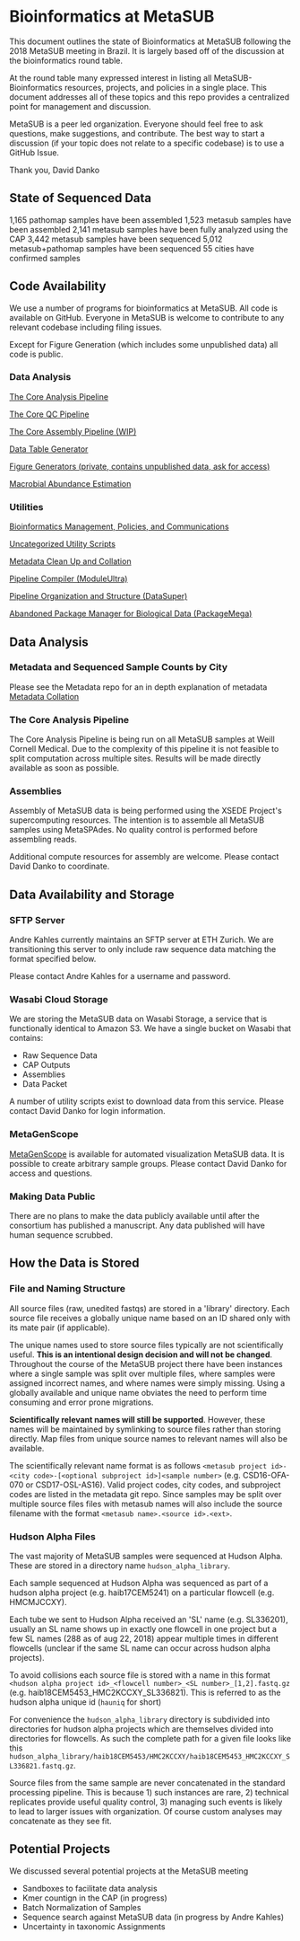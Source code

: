 # Bioinformatics at MetaSUB

This document outlines the state of Bioinformatics at MetaSUB following the 2018 MetaSUB meeting in Brazil. It is largely based off of the discussion at the bioinformatics round table. 

At the round table many expressed interest in listing all MetaSUB-Bioinformatics resources, projects, and policies in a single place. This document addresses all of these topics and this repo provides a centralized point for management and discussion.

MetaSUB is a peer led organization. Everyone should feel free to ask questions, make suggestions, and contribute. The best way to start a discussion (if your topic does not relate to a specific codebase) is to use a GitHub Issue.

Thank you,
David Danko 

## State of Sequenced Data

1,165 pathomap samples have been assembled
1,523 metasub samples have been assembled
2,141 metasub samples have been fully analyzed using the CAP
3,442 metasub samples have been sequenced
5,012 metasub+pathomap samples have been sequenced
55 cities have confirmed samples

## Code Availability

We use a number of programs for bioinformatics at MetaSUB. All code is available on GitHub. Everyone in MetaSUB is welcome to contribute to any relevant codebase including filing issues.

Except for Figure Generation (which includes some unpublished data) all code is public.

### Data Analysis

[The Core Analysis Pipeline](https://github.com/MetaSUB/MetaSUB_CAP)

[The Core QC Pipeline](https://github.com/MetaSUB/MetaSUB_QC_Pipeline)

[The Core Assembly Pipeline (WIP)](https://github.com/MetaSUB/MetaSUB_assembly_CAP)

[Data Table Generator](https://github.com/dcdanko/capalyzer)

[Figure Generators (private, contains unpublished data, ask for access)](https://github.com/dcdanko/metasub-packetizer)

[Macrobial Abundance Estimation](https://github.com/MetaSUB/macrobial-genomes)

### Utilities

[Bioinformatics Management, Policies, and Communications](https://github.com/MetaSUB/bioinformatics_management)

[Uncategorized Utility Scripts](https://github.com/MetaSUB/metasub_utils)

[Metadata Clean Up and Collation](https://github.com/dcdanko/MetaSUB-metadata)

[Pipeline Compiler (ModuleUltra)](https://github.com/dcdanko/ModuleUltra)

[Pipeline Organization and Structure (DataSuper)](https://github.com/dcdanko/DataSuper)

[Abandoned Package Manager for Biological Data (PackageMega)](https://github.com/dcdanko/PackageMega)

## Data Analysis

### Metadata and Sequenced Sample Counts by City

Please see the Metadata repo for an in depth explanation of metadata [Metadata Collation](https://github.com/dcdanko/MetaSUB-metadata)
### The Core Analysis Pipeline

The Core Analysis Pipeline is being run on all MetaSUB samples at Weill Cornell Medical. Due to the complexity of this pipeline it is not feasible to split computation across multiple sites. Results will be made directly available as soon as possible.

### Assemblies

Assembly of MetaSUB data is being performed using the XSEDE Project's supercomputing resources. The intention is to assemble all MetaSUB samples using MetaSPAdes. No quality control is performed before assembling reads.

Additional compute resources for assembly are welcome. Please contact David Danko to coordinate.

## Data Availability and Storage

### SFTP Server

Andre Kahles currently maintains an SFTP server at ETH Zurich. We are transitioning this server to only include raw sequence data matching the format specified below.

Please contact Andre Kahles for a username and password.

### Wasabi Cloud Storage

We are storing the MetaSUB data on Wasabi Storage, a service that is functionally identical to Amazon S3. We have a single bucket on Wasabi that contains:

- Raw Sequence Data
- CAP Outputs
- Assemblies
- Data Packet

A number of utility scripts exist to download data from this service. Please contact David Danko for login information.

### MetaGenScope

[MetaGenScope](www.metagenscope.com) is available for automated visualization MetaSUB data. It is possible to create arbitrary sample groups. Please contact David Danko for access and questions.

### Making Data Public

There are no plans to make the data publicly available until after the consortium has published a manuscript. Any data published will have human sequence scrubbed. 

## How the Data is Stored

### File and Naming Structure

All source files (raw, unedited fastqs) are stored in a 'library' directory. Each source file receives a globally unique name based on an ID shared only with its mate pair (if applicable). 

The unique names used to store source files typically are not scientifically useful. __This is an intentional design decision and will not be changed__. Throughout the course of the MetaSUB project there have been instances where a single sample was split over multiple files, where samples were assigned incorrect names, and where names were simply missing. Using a globally available and unique name obviates the need to perform time consuming and error prone migrations.

__Scientifically relevant names will still be supported__. However, these names will be maintained by symlinking to source files rather than storing directly. Map files from unique source names to relevant names will also be available.

The scientifically relevant name format is as follows `<metasub project id>-<city code>-[<optional subproject id>]<sample number>` (e.g. CSD16-OFA-070 or CSD17-OSL-AS16). Valid project codes, city codes, and subproject codes are listed in the metadata git repo. Since samples may be split over multiple source files files with metasub names will also include the source filename with the format `<metasub name>.<source id>.<ext>`.

### Hudson Alpha Files

The vast majority of MetaSUB samples were sequenced at Hudson Alpha. These are stored in a directory name `hudson_alpha_library`.

Each sample sequenced at Hudson Alpha was sequenced as part of a hudson alpha project (e.g. haib17CEM5241) on a particular flowcell (e.g. HMCMJCCXY). 

Each tube we sent to Hudson Alpha received an 'SL' name (e.g. SL336201), usually an SL name shows up in exactly one flowcell in one project but a few SL names (288 as of aug 22, 2018) appear multiple times in different flowcells (unclear if the same SL name can occur across hudson alpha projects).

To avoid collisions each source file is stored with a name in this format `<hudson alpha project id>_<flowcell number>_<SL number>_[1,2].fastq.gz` (e.g. haib18CEM5453_HMC2KCCXY_SL336821). This is referred to as the hudson alpha unique id (`hauniq` for short)

For convenience the `hudson_alpha_library` directory is subdivided into directories for hudson alpha projects which are themselves divided into directories for flowcells. As such the complete path for a given file looks like this `hudson_alpha_library/haib18CEM5453/HMC2KCCXY/haib18CEM5453_HMC2KCCXY_SL336821.fastq.gz`.

Source files from the same sample are never concatenated in the standard processing pipeline. This is because 1) such instances are rare, 2) technical replicates provide useful quality control, 3) managing such events is likely to lead to larger issues with organization. Of course custom analyses may concatenate as they see fit.

## Potential Projects

We discussed several potential projects at the MetaSUB meeting
- Sandboxes to facilitate data analysis
- Kmer countign in the CAP (in progress)
- Batch Normalization of Samples
- Sequence search against MetaSUB data (in progress by Andre Kahles)
- Uncertainty in taxonomic Assignments
